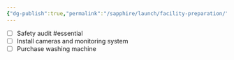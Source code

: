 ```yaml
---
{"dg-publish":true,"permalink":"/sapphire/launch/facility-preparation/"}
---
```


- [ ] Safety audit #essential
- [ ] Install cameras and monitoring system
- [ ] Purchase washing machine